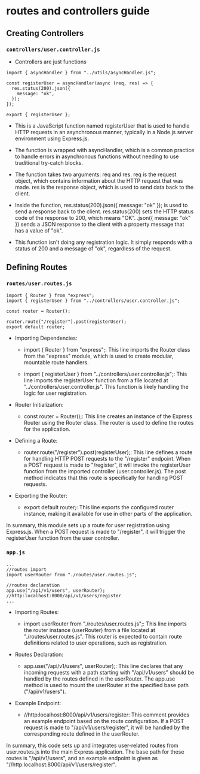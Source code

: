 # routes and controllers guide

## Creating Controllers

### `controllers/user.controller.js`

- Controllers are just functions
```
import { asyncHandler } from "../utils/asyncHandler.js";

const registerUser = asyncHandler(async (req, res) => {
  res.status(200).json({
    message: "ok",
  });
});

export { registerUser };
```
- This is a JavaScript function named registerUser that is used to handle HTTP requests in an asynchronous manner, typically in a Node.js server environment using Express.js.

- The function is wrapped with asyncHandler, which is a common practice to handle errors in asynchronous functions without needing to use traditional try-catch blocks.

- The function takes two arguments: req and res. req is the request object, which contains information about the HTTP request that was made. res is the response object, which is used to send data back to the client.

- Inside the function, res.status(200).json({ message: "ok" }); is used to send a response back to the client. res.status(200) sets the HTTP status code of the response to 200, which means "OK". .json({ message: "ok" }) sends a JSON response to the client with a property message that has a value of "ok".

- This function isn't doing any registration logic. It simply responds with a status of 200 and a message of "ok", regardless of the request.

## Defining Routes

### `routes/user.routes.js`
```
import { Router } from "express";
import { registerUser } from "../controllers/user.controller.js";

const router = Router();

router.route("/register").post(registerUser);
export default router;

```
- Importing Dependencies:

    - import { Router } from "express";: This line imports the Router class from the "express" module, which is used to create modular, mountable route handlers.

    - import { registerUser } from "../controllers/user.controller.js";: This line imports the registerUser function from a file located at "../controllers/user.controller.js". This function is likely handling the logic for user registration.

- Router Initialization:

    - const router = Router();: This line creates an instance of the Express Router using the Router class. The router is used to define the routes for the application.
  
- Defining a Route:

    - router.route("/register").post(registerUser);: This line defines a route for handling HTTP POST requests to the "/register" endpoint. When a POST request is made to "/register", it will invoke the registerUser function from the imported controller (user.controller.js). The post method indicates that this route is specifically for handling POST requests.
  
- Exporting the Router:

    - export default router;: This line exports the configured router instance, making it available for use in other parts of the application.
  
In summary, this module sets up a route for user registration using Express.js. When a POST request is made to "/register", it will trigger the registerUser function from the user controller.


### `app.js`

```
... 
//routes import
import userRouter from "./routes/user.routes.js";

//routes declaration
app.use("/api/v1/users", userRouter);
//http:localhost:8000/api/v1/users/register
...
```

- Importing Routes:

    - import userRouter from "./routes/user.routes.js";: This line imports the router instance (userRouter) from a file located at "./routes/user.routes.js". This router is expected to contain route definitions related to user operations, such as registration.
  
- Routes Declaration:

    - app.use("/api/v1/users", userRouter);: This line declares that any incoming requests with a path starting with "/api/v1/users" should be handled by the routes defined in the userRouter. The app.use method is used to mount the userRouter at the specified base path ("/api/v1/users").
  
- Example Endpoint:

  - //http:localhost:8000/api/v1/users/register: This comment provides an example endpoint based on the route configuration. If a POST request is made to "/api/v1/users/register", it will be handled by the corresponding route defined in the userRouter.

In summary, this code sets up and integrates user-related routes from user.routes.js into the main Express application. The base path for these routes is "/api/v1/users", and an example endpoint is given as "//http:localhost:8000/api/v1/users/register".